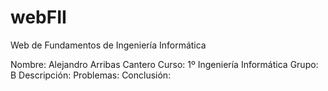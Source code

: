 # webFII
Web de Fundamentos de Ingeniería Informática

Nombre: Alejandro Arribas Cantero
Curso: 1º Ingeniería Informática
Grupo: B
Descripción:
Problemas:
Conclusión: